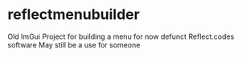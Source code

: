 # reflectmenubuilder
Old ImGui Project for building a menu for now defunct Reflect.codes software
May still be a use for someone
